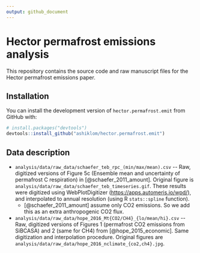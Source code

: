 ```yaml
---
output: github_document
---
```


<!-- README.md is generated from README.Rmd. Please edit that file -->


# Hector permafrost emissions analysis

This repository contains the source code and raw manuscript files for the Hector permafrost emissions paper.

## Installation

You can install the development version of `hector.permafrost.emit` from GitHub with:

```r
# install.packages("devtools")
devtools::install_github("ashiklom/hector.permafrost.emit")
```

## Data description

- `analysis/data/raw_data/schaefer_teb_rpc_(min/max/mean).csv` -- Raw, digitized versions of Figure 5c (Ensemble mean and uncertainty of permafrost C respiration) in [@schaefer_2011_amount]. Original figure is `analysis/data/raw_data/schaefer_teb_timeseries.gif`. These results were digitized using WebPlotDigitizer (https://apps.automeris.io/wpd/), and interpolated to annual resolution (using R `stats::spline` function).
    - [@schaefer_2011_amount] assume only CO2 emissions. So we add this as an extra anthropogenic CO2 flux.
- `analysis/data/raw_data/hope_2016_Mt{CO2/CH4}_{lo/mean/hi}.csv` -- Raw, digitized versions of Figures 1 (permafrost CO2 emissions from SiBCASA) and 2 (same for CH4) from [@hope_2015_economic]. Same digitization and interpolation procedure. Original figures are `analysis/data/raw_data/hope_2016_nclimate_{co2,ch4}.jpg`.
